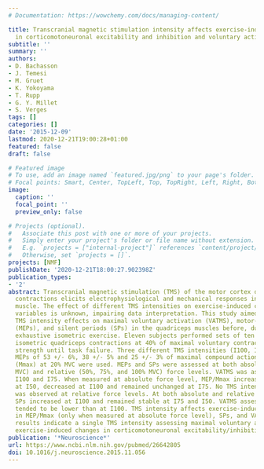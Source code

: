 ```yaml
---
# Documentation: https://wowchemy.com/docs/managing-content/

title: Transcranial magnetic stimulation intensity affects exercise-induced changes
  in corticomotoneuronal excitability and inhibition and voluntary activation
subtitle: ''
summary: ''
authors:
- D. Bachasson
- J. Temesi
- M. Gruet
- K. Yokoyama
- T. Rupp
- G. Y. Millet
- S. Verges
tags: []
categories: []
date: '2015-12-09'
lastmod: 2020-12-21T19:00:28+01:00
featured: false
draft: false

# Featured image
# To use, add an image named `featured.jpg/png` to your page's folder.
# Focal points: Smart, Center, TopLeft, Top, TopRight, Left, Right, BottomLeft, Bottom, BottomRight.
image:
  caption: ''
  focal_point: ''
  preview_only: false

# Projects (optional).
#   Associate this post with one or more of your projects.
#   Simply enter your project's folder or file name without extension.
#   E.g. `projects = ["internal-project"]` references `content/project/deep-learning/index.md`.
#   Otherwise, set `projects = []`.
projects: [NMF]
publishDate: '2020-12-21T18:00:27.902398Z'
publication_types:
- '2'
abstract: Transcranial magnetic stimulation (TMS) of the motor cortex during voluntary
  contractions elicits electrophysiological and mechanical responses in the target
  muscle. The effect of different TMS intensities on exercise-induced changes in TMS-elicited
  variables is unknown, impairing data interpretation. This study aimed to investigate
  TMS intensity effects on maximal voluntary activation (VATMS), motor-evoked potentials
  (MEPs), and silent periods (SPs) in the quadriceps muscles before, during, and after
  exhaustive isometric exercise. Eleven subjects performed sets of ten 5-s submaximal
  isometric quadriceps contractions at 40% of maximal voluntary contraction (MVC)
  strength until task failure. Three different TMS intensities (I100, I75, I50) eliciting
  MEPs of 53 +/- 6%, 38 +/- 5% and 25 +/- 3% of maximal compound action potential
  (Mmax) at 20% MVC were used. MEPs and SPs were assessed at both absolute (40% baseline
  MVC) and relative (50%, 75%, and 100% MVC) force levels. VATMS was assessed with
  I100 and I75. When measured at absolute force level, MEP/Mmax increased during exercise
  at I50, decreased at I100 and remained unchanged at I75. No TMS intensity effect
  was observed at relative force levels. At both absolute and relative force levels,
  SPs increased at I100 and remained stable at I75 and I50. VATMS assessed at I75
  tended to be lower than at I100. TMS intensity affects exercise-induced changes
  in MEP/Mmax (only when measured at absolute force level), SPs, and VATMS. These
  results indicate a single TMS intensity assessing maximal voluntary activation and
  exercise-induced changes in corticomotoneuronal excitability/inhibition may be inappropriate.
publication: '*Neuroscience*'
url: https://www.ncbi.nlm.nih.gov/pubmed/26642805
doi: 10.1016/j.neuroscience.2015.11.056
---
```


